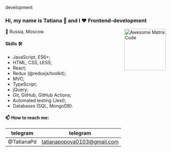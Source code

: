 development
### Hi, my name is Tatiana 👋 and I ❤️ Frontend-development

<img src = 'https://media.giphy.com/media/1kkxWqT5nvLXupUTwK/giphy.gif' alt = 'Awesome Matrix Code' align='right' width="130px"/>

📍 Russia, Moscow.

#### Skills 🛠️
- JavaScript, ES6+;
- HTML, CSS, LESS;
- React;
- Redux (@reduxjs/toolkit);
- MVC;
- TypeScript;
- jQuery;
- Git, GitHub, GitHub Actions;
- Automated testing (Jest);
- Databases (SQL, MongoDB).

#### 📫 How to reach me:

| telegram    | telegram       |
| ------------| -------------- |
| @TatianaPd  | tatianapopova0103@gmail.com  |

